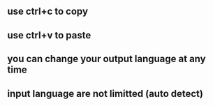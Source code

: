 ##  use ctrl+c to copy  ##
##  use ctrl+v to paste  ##
##  you can change your output language at any time  ##
##  input language are not limitted (auto detect)  ##
